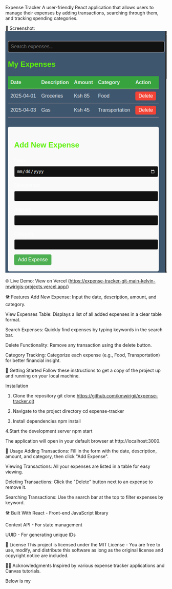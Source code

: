 Expense Tracker
A user-friendly React application that allows users to manage their expenses by adding transactions, searching through them, and tracking spending categories.

📸 Screenshot:
![Screenshot](screenshot.png)


🌐 Live Demo: View on Vercel (https://expense-tracker-git-main-kelvin-mwirigis-projects.vercel.app/)


🛠 Features
Add New Expense: Input the date, description, amount, and category.

View Expenses Table: Displays a list of all added expenses in a clear table format.

Search Expenses: Quickly find expenses by typing keywords in the search bar.

Delete Functionality: Remove any transaction using the delete button.

Category Tracking: Categorize each expense (e.g., Food, Transportation) for better financial insight.

🚀 Getting Started
Follow these instructions to get a copy of the project up and running on your local machine.

Installation
1. Clone the repository
git clone https://github.com/kmwirigii/expense-tracker.git

2. Navigate to the project directory
cd expense-tracker

3. Install dependencies
npm install

4.Start the development server
npm start

The application will open in your default browser at http://localhost:3000.

🧾 Usage
Adding Transactions: Fill in the form with the date, description, amount, and category, then click "Add Expense".

Viewing Transactions: All your expenses are listed in a table for easy viewing.

Deleting Transactions: Click the "Delete" button next to an expense to remove it.

Searching Transactions: Use the search bar at the top to filter expenses by keyword.

🛠️ Built With
React - Front-end JavaScript library

Context API - For state management

UUID - For generating unique IDs

📄 License
This project is licensed under the MIT License - 
You are free to use, modify, and distribute this software as long as the original license and copyright notice are included.

🙋‍♂️ Acknowledgments
Inspired by various expense tracker applications and Canvas tutorials.


Below is my
